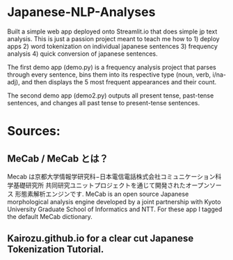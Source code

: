# Japanese-NLP-Analyses

Built a simple web app deployed onto Streamlit.io that does simple jp text analysis.
This is just a passion project meant to teach me how to 1) deploy apps 2) word tokenization on individual japanese sentences
3) frequency analysis 4) quick conversion of japanese sentences.


The first demo app (demo.py) is a frequency analysis project that parses through every sentence, bins them into its respective type (noun, verb, i/na-adj),
and then displays the 5 most frequent appearances and their count. 

The second demo app (demo2.py) outputs all present tense, past-tense sentences, and changes all past tense to present-tense sentences. 



# Sources:

## MeCab / MeCab とは？


Mecab は京都大学情報学研究科−日本電信電話株式会社コミュニケーション科学基礎研究所 共同研究ユニットプロジェクトを通じて開発されたオープンソース 形態素解析エンジンです.
MeCab is an open source Japanese morphological analysis engine developed by a joint partnership with Kyoto University Graduate School of Informatics and NTT.
For these app I tagged the default MeCab dictionary. 

## Kairozu.github.io for a clear cut Japanese Tokenization Tutorial.

